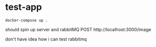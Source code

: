 # test-app

`docker-compose up .`

should spin up server and rabbitMQ
POST http://localhost:3000/image

don't have idea how i can test rabbitmq
